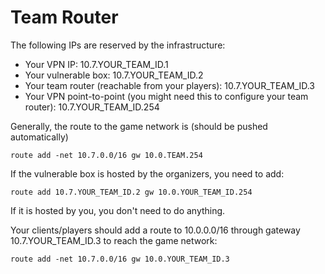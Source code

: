 # Team Router

The following IPs are reserved by the infrastructure:
- Your VPN IP: 10.7.YOUR_TEAM_ID.1
- Your vulnerable box: 10.7.YOUR_TEAM_ID.2
- Your team router (reachable from your players): 10.7.YOUR_TEAM_ID.3
- Your VPN point-to-point (you might need this to configure your team router): 10.7.YOUR_TEAM_ID.254

Generally, the route to the game network is (should be pushed automatically)
```
route add -net 10.7.0.0/16 gw 10.0.TEAM.254
```

If the vulnerable box is hosted by the organizers, you need to add:
```
route add 10.7.YOUR_TEAM_ID.2 gw 10.0.YOUR_TEAM_ID.254
```
If it is hosted by you, you don't need to do anything.

Your clients/players should add a route to 10.0.0.0/16 through gateway
10.7.YOUR_TEAM_ID.3 to reach the game network:
```
route add -net 10.7.0.0/16 gw 10.0.YOUR_TEAM_ID.3
```
